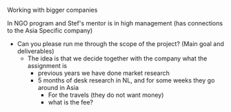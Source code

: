 Working with bigger companies 


In NGO program and Stef's mentor is in high management (has connections to the Asia Specific company)

- Can you please run me through the scope of the project? (Main goal and deliverables)
	- The idea is that we decide together with the company what the assignment is
		- previous years we have done market research
		- 5 months of desk research in NL, and for some weeks they go around in Asia
			- For the travels (they do not want money)
			- what is the fee?